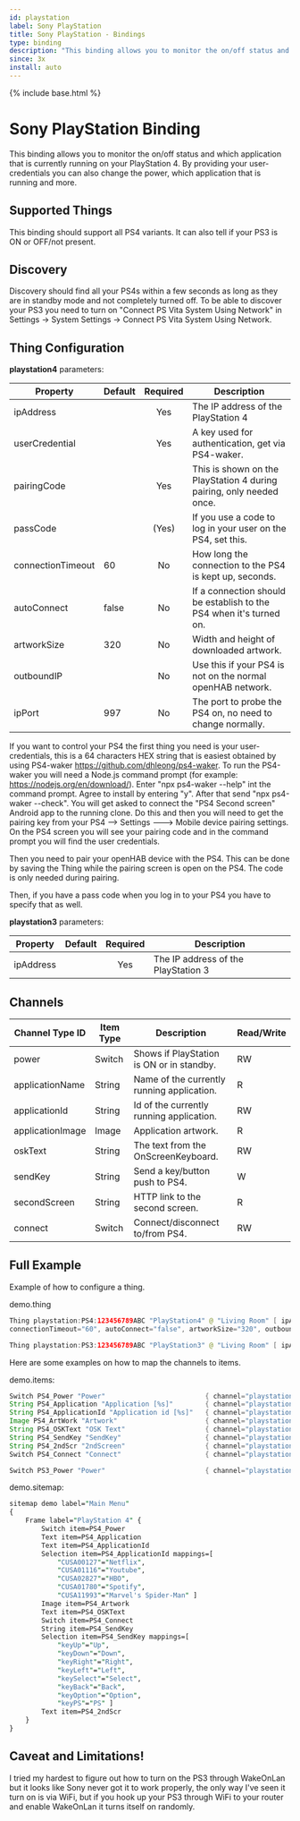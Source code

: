 ```yaml
---
id: playstation
label: Sony PlayStation
title: Sony PlayStation - Bindings
type: binding
description: "This binding allows you to monitor the on/off status and which application that is currently running on your PlayStation 4."
since: 3x
install: auto
---
```


<!-- Attention authors: Do not edit directly. Please add your changes to the appropriate source repository -->

{% include base.html %}

# Sony PlayStation Binding

This binding allows you to monitor the on/off status and which application that is currently running on your PlayStation 4.
By providing your user-credentials you can also change the power, which application that is running and more.

## Supported Things

This binding should support all PS4 variants.
It can also tell if your PS3 is ON or OFF/not present.

## Discovery

Discovery should find all your PS4s within a few seconds as long as they are in standby mode and not completely turned off.
To be able to discover your PS3 you need to turn on "Connect PS Vita System Using Network" in
Settings -> System Settings -> Connect PS Vita System Using Network.

## Thing Configuration

**playstation4** parameters:

| Property            | Default | Required | Description                                                              |
|---------------------|---------|:--------:|--------------------------------------------------------------------------|
| ipAddress           |         | Yes      | The IP address of the PlayStation 4                                      |
| userCredential      |         | Yes      | A key used for authentication, get via PS4-waker.                        |
| pairingCode         |         | Yes      | This is shown on the PlayStation 4 during pairing, only needed once.     |
| passCode            |         | (Yes)    | If you use a code to log in your user on the PS4, set this.              |
| connectionTimeout   |  60     | No       | How long the connection to the PS4 is kept up, seconds.                  |
| autoConnect         |  false  | No       | If a connection should be establish to the PS4 when it's turned on.      |
| artworkSize         |  320    | No       | Width and height of downloaded artwork.                                  |
| outboundIP          |         | No       | Use this if your PS4 is not on the normal openHAB network.               |
| ipPort              |  997    | No       | The port to probe the PS4 on, no need to change normally.                |

If you want to control your PS4 the first thing you need is your user-credentials, this is a 64 characters HEX string that is easiest obtained by using PS4-waker <https://github.com/dhleong/ps4-waker>.
To run the PS4-waker you will need a Node.js command prompt (for example: <https://nodejs.org/en/download/>).
Enter "npx ps4-waker --help" int the command prompt. Agree to install by entering "y".
After that send "npx ps4-waker --check". You will get asked to connect the "PS4 Second screen" Android app to the running clone.
Do this and then you will need to get the pairing key from your PS4 --> Settings ---> Mobile device pairing settings.
On the PS4 screen you will see your pairing code and in the command prompt you will find the user credentials.

Then you need to pair your openHAB device with the PS4.
This can be done by saving the Thing while the pairing screen is open on the PS4. The code is only needed during pairing.

Then, if you have a pass code when you log in to your PS4 you have to specify that as well.

**playstation3** parameters:

| Property            | Default | Required | Description                                                              |
|---------------------|---------|:--------:|--------------------------------------------------------------------------|
| ipAddress           |         | Yes      | The IP address of the PlayStation 3                                      |

## Channels

| Channel Type ID  | Item Type | Description                                                             | Read/Write |
|------------------|-----------|-------------------------------------------------------------------------|------------|
| power            | Switch    | Shows if PlayStation is ON or in standby.                               | RW         |
| applicationName  | String    | Name of the currently running application.                              | R          |
| applicationId    | String    | Id of the currently running application.                                | RW         |
| applicationImage | Image     | Application artwork.                                                    | R          |
| oskText          | String    | The text from the OnScreenKeyboard.                                     | RW         |
| sendKey          | String    | Send a key/button push to PS4.                                          | W          |
| secondScreen     | String    | HTTP link to the second screen.                                         | R          |
| connect          | Switch    | Connect/disconnect to/from PS4.                                         | RW         |

## Full Example

Example of how to configure a thing.

demo.thing

```java
Thing playstation:PS4:123456789ABC "PlayStation4" @ "Living Room" [ ipAddress="192.168.0.2", userCredential="0123456789ABCDEF0123456789ABCDEF0123456789ABCDEF0123456789ABCDEF", passCode="1234", pairingCode="12345678",
connectionTimeout="60", autoConnect="false", artworkSize="320", outboundIP="192.168.0.3", ipPort="997" ]

Thing playstation:PS3:123456789ABC "PlayStation3" @ "Living Room" [ ipAddress="192.168.0.2" ]
```

Here are some examples on how to map the channels to items.

demo.items:

```java
Switch PS4_Power "Power"                         { channel="playstation:PS4:123456789ABC:power" }
String PS4_Application "Application [%s]"        { channel="playstation:PS4:123456789ABC:applicationName" }
String PS4_ApplicationId "Application id [%s]"   { channel="playstation:PS4:123456789ABC:applicationId" }
Image PS4_ArtWork "Artwork"                      { channel="playstation:PS4:123456789ABC:applicationImage" }
String PS4_OSKText "OSK Text"                    { channel="playstation:PS4:123456789ABC:oskText" }
String PS4_SendKey "SendKey"                     { channel="playstation:PS4:123456789ABC:sendKey" }
String PS4_2ndScr "2ndScreen"                    { channel="playstation:PS4:123456789ABC:secondScreen" }
Switch PS4_Connect "Connect"                     { channel="playstation:PS4:123456789ABC:connect" }

Switch PS3_Power "Power"                         { channel="playstation:PS3:123456789ABC:power" }
```

demo.sitemap:

```perl
sitemap demo label="Main Menu"
{
    Frame label="PlayStation 4" {
        Switch item=PS4_Power
        Text item=PS4_Application
        Text item=PS4_ApplicationId
        Selection item=PS4_ApplicationId mappings=[
            "CUSA00127"="Netflix",
            "CUSA01116"="Youtube",
            "CUSA02827"="HBO",
            "CUSA01780"="Spotify",
            "CUSA11993"="Marvel's Spider-Man" ]
        Image item=PS4_Artwork
        Text item=PS4_OSKText
        Switch item=PS4_Connect
        String item=PS4_SendKey
        Selection item=PS4_SendKey mappings=[
            "keyUp"="Up",
            "keyDown"="Down",
            "keyRight"="Right",
            "keyLeft"="Left",
            "keySelect"="Select",
            "keyBack"="Back",
            "keyOption"="Option",
            "keyPS"="PS" ]
        Text item=PS4_2ndScr
    }
}
```

## Caveat and Limitations!

I tried my hardest to figure out how to turn on the PS3 through WakeOnLan but it looks like Sony never got it to work properly, the only way I've seen it turn on is via WiFi, but if you hook up your PS3 through WiFi to your router and enable WakeOnLan it turns itself on randomly.
